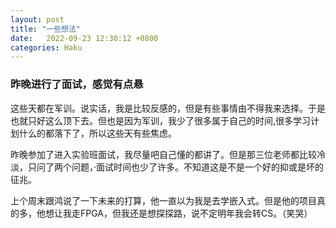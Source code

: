 ```yaml
---
layout: post
title: "一些想法"
date:   2022-09-23 12:30:12 +0800
categories: Haku
---
```


### 昨晚进行了面试，感觉有点悬

这些天都在军训。说实话，我是比较反感的，但是有些事情由不得我来选择。于是也就只好这么顶下去。但也是因为军训，我少了很多属于自己的时间,很多学习计划什么的都落下了，所以这些天有些焦虑。

昨晚参加了进入实验班面试，我尽量吧自己懂的都讲了。但是那三位老师都比较冷淡，只问了两个问题，·面试时间也少了许多。不知道这是不是一个好的抑或是坏的征兆。

上个周末跟鸿说了一下未来的打算，他一直以为我是去学嵌入式。但是他的项目真的多，他想让我走FPGA，但我还是想探探路，说不定明年我会转CS。（笑哭）